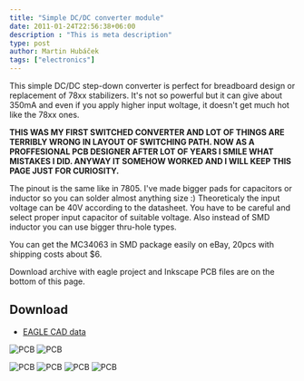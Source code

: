 ```yaml
---
title: "Simple DC/DC converter module"
date: 2011-01-24T22:56:38+06:00
description : "This is meta description"
type: post
author: Martin Hubáček
tags: ["electronics"]
---
```


This simple DC/DC step-down converter is perfect for breadboard design or replacement of 78xx stabilizers. It's not so powerful but it can give about 350mA and even if you apply higher input woltage, it doesn't get much hot like the 78xx ones.

<!--more-->

**THIS WAS MY FIRST SWITCHED CONVERTER AND LOT OF THINGS ARE TERRIBLY WRONG IN LAYOUT OF SWITCHING PATH. NOW AS A PROFFESIONAL PCB DESIGNER AFTER LOT OF YEARS I SMILE WHAT MISTAKES I DID. ANYWAY IT SOMEHOW WORKED AND I WILL KEEP THIS PAGE JUST FOR CURIOSITY.**


The pinout is the same like in 7805. I've made bigger pads for capacitors or inductor so you can solder almost anything size :) Theoreticaly the input voltage can be 40V according to the datasheet. You have to be careful and select proper input capacitor of suitable voltage. Also instead of SMD inductor you can use bigger thru-hole types.

You can get the MC34063 in SMD package easily on eBay, 20pcs with shipping costs about $6.

Download archive with eagle project and Inkscape PCB files are on the bottom of this page.

## Download

- [EAGLE CAD data](DCDCstepdown.zip)

![PCB](board.png)
![PCB](schematics.png)

![PCB](DSC_8314.JPG)
![PCB](DSC_8315.JPG)
![PCB](DSC_8316.JPG)
![PCB](DSC_8320.JPG)

